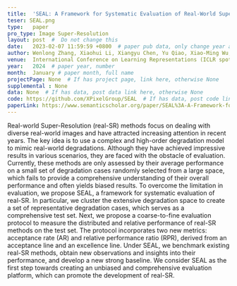 ```yaml
---
title:  'SEAL: A Framework for Systematic Evaluation of Real-World Super-Resolution'  #  Paper title, covered by ''
teser: SEAL.png
type:   paper
pro_type: Image Super-Resolution
layout: post  #  Do not change this
date:   2023-02-07 11:59:59 +0800  # paper pub data, only change year and month according to this format
author: Wenlong Zhang, Xiaohui Li, Xiangyu Chen, Yu Qiao, Xiao-Ming Wu, Chao Dong # authors information
venue:  International Conference on Learning Representations (ICLR spotlight), 2024 #Where it be, ICCV and CVPR remove IEEE Conference on,
year:   2024  # paper year, number
month:  January # paper month, full name
projectPage: None  # If has project page, link here, otherwise None
supplemental : None
data: None  # If has data, post data link here, otherwise None
code: https://github.com/XPixelGroup/SEAL  # If has data, post code link here, otherwise None
paperLink: https://www.semanticscholar.org/paper/SEAL%3A-A-Framework-for-Systematic-Evaluation-of-Zhang-Li/7cd9c39820d9d913dfc4e5066d655435984ace42 # post paper pdf link here
---
```


Real-world Super-Resolution (real-SR) methods focus on dealing with diverse real-world images and have attracted increasing attention in recent years. The key idea is to use a complex and high-order degradation model to mimic real-world degradations. Although they have achieved impressive results in various scenarios, they are faced with the obstacle of evaluation. Currently, these methods are only assessed by their average performance on a small set of degradation cases randomly selected from a large space, which fails to provide a comprehensive understanding of their overall performance and often yields biased results. To overcome the limitation in evaluation, we propose SEAL, a framework for systematic evaluation of real-SR. In particular, we cluster the extensive degradation space to create a set of representative degradation cases, which serves as a comprehensive test set. Next, we propose a coarse-to-fine evaluation protocol to measure the distributed and relative performance of real-SR methods on the test set. The protocol incorporates two new metrics: acceptance rate (AR) and relative performance ratio (RPR), derived from an acceptance line and an excellence line. Under SEAL, we benchmark existing real-SR methods, obtain new observations and insights into their performance, and develop a new strong baseline. We consider SEAL as the first step towards creating an unbiased and comprehensive evaluation platform, which can promote the development of real-SR.